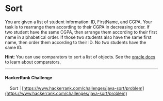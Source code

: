# Sort

You are given a list of student information: ID, FirstName, and CGPA. Your task is to rearrange them according to their CGPA in decreasing order. If two student have the same CGPA, then arrange them according to their first name in alphabetical order. If those two students also have the same first name, then order them according to their ID. No two students have the same ID.

**Hint**: You can use comparators to sort a list of objects. See the [oracle docs](http://docs.oracle.com/javase/tutorial/collections/interfaces/order.html) to learn about comparators.

___

#### HackerRank Challenge

&nbsp;&nbsp;&nbsp;&nbsp;Sort | [https://www.hackerrank.com/challenges/java-sort/problem](https://www.hackerrank.com/challenges/java-sort/problem)


